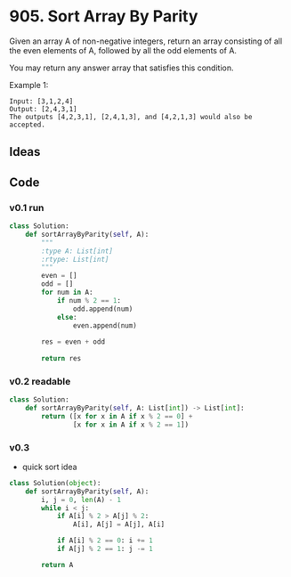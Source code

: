 # 905. Sort Array By Parity


Given an array A of non-negative integers, return an array consisting of all the even elements of A, followed by all the odd elements of A.

You may return any answer array that satisfies this condition.

 

Example 1:

```
Input: [3,1,2,4]
Output: [2,4,3,1]
The outputs [4,2,3,1], [2,4,1,3], and [4,2,1,3] would also be accepted.
```

## Ideas 


## Code 


### v0.1 run 

``` python
class Solution:
    def sortArrayByParity(self, A):
        """
        :type A: List[int]
        :rtype: List[int]
        """
        even = []
        odd = []
        for num in A:
            if num % 2 == 1:
                odd.append(num)
            else:
                even.append(num)
        
        res = even + odd
        
        return res 
```

### v0.2 readable

``` python
class Solution:
    def sortArrayByParity(self, A: List[int]) -> List[int]:
        return ([x for x in A if x % 2 == 0] +
                [x for x in A if x % 2 == 1])
```

### v0.3 

- quick sort idea

``` python
class Solution(object):
    def sortArrayByParity(self, A):
        i, j = 0, len(A) - 1
        while i < j:
            if A[i] % 2 > A[j] % 2:
                A[i], A[j] = A[j], A[i]

            if A[i] % 2 == 0: i += 1
            if A[j] % 2 == 1: j -= 1

        return A
```
